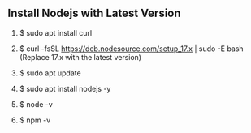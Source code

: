 ## Install Nodejs with Latest Version

1. $ sudo apt install curl

2. $ curl -fsSL https://deb.nodesource.com/setup_17.x | sudo -E bash
(Replace 17.x with the latest version)

3. $ sudo apt update

4. $ sudo apt install nodejs -y

5. $ node -v

6. $ npm -v
